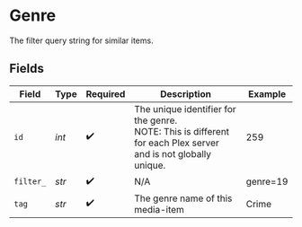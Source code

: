 # Genre

The filter query string for similar items.


## Fields

| Field                                                                                                          | Type                                                                                                           | Required                                                                                                       | Description                                                                                                    | Example                                                                                                        |
| -------------------------------------------------------------------------------------------------------------- | -------------------------------------------------------------------------------------------------------------- | -------------------------------------------------------------------------------------------------------------- | -------------------------------------------------------------------------------------------------------------- | -------------------------------------------------------------------------------------------------------------- |
| `id`                                                                                                           | *int*                                                                                                          | :heavy_check_mark:                                                                                             | The unique identifier for the genre.<br/>NOTE: This is different for each Plex server and is not globally unique.<br/> | 259                                                                                                            |
| `filter_`                                                                                                      | *str*                                                                                                          | :heavy_check_mark:                                                                                             | N/A                                                                                                            | genre=19                                                                                                       |
| `tag`                                                                                                          | *str*                                                                                                          | :heavy_check_mark:                                                                                             | The genre name of this media-item<br/>                                                                         | Crime                                                                                                          |
